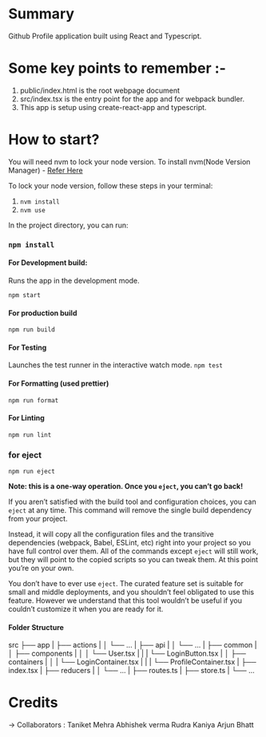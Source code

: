 # Summary

Github Profile application built using React and Typescript.

# Some key points to remember :-

1. public/index.html is the root webpage document
2. src/index.tsx is the entry point for the app and for webpack bundler.
3. This app is setup using create-react-app and typescript.

# How to start?

You will need nvm to lock your node version.
To install nvm(Node Version Manager) - [Refer Here](https://github.com/nvm-sh/nvm)

To lock your node version, follow these steps in your terminal:

1.  `nvm install`
2.  `nvm use`

In the project directory, you can run:

### `npm install`

#### For Development build:

Runs the app in the development mode.

`npm start`

#### For production build

`npm run build`

#### For Testing

Launches the test runner in the interactive watch mode.
`npm test`

#### For Formatting (used prettier)

`npm run format`

#### For Linting

`npm run lint`

### for eject

`npm run eject`

**Note: this is a one-way operation. Once you `eject`, you can’t go back!**

If you aren’t satisfied with the build tool and configuration choices, you can `eject` at any time. This command will remove the single build dependency from your project.

Instead, it will copy all the configuration files and the transitive dependencies (webpack, Babel, ESLint, etc) right into your project so you have full control over them. All of the commands except `eject` will still work, but they will point to the copied scripts so you can tweak them. At this point you’re on your own.

You don’t have to ever use `eject`. The curated feature set is suitable for small and middle deployments, and you shouldn’t feel obligated to use this feature. However we understand that this tool wouldn’t be useful if you couldn’t customize it when you are ready for it.

#### Folder Structure

src
├── app
| ├── actions
| │ └── ...
| ├── api
| │ └── ...
| ├── common
| │ ├── components
| │ │ └── User.tsx
| | | └── LoginButton.tsx
| │ ├── containers
| │ | └── LoginContainer.tsx
| | | └── ProfileContainer.tsx
| ├── index.tsx
| ├── reducers
| │ └── ...
| ├── routes.ts
| ├── store.ts
| └── ...

# Credits

-> Collaborators :
Taniket Mehra
Abhishek verma
Rudra Kaniya
Arjun Bhatt
